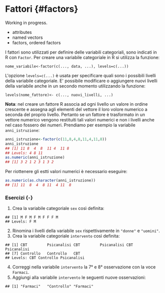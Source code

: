 # Fattori {#factors}





Working in progress.

- attributes
- named vectors
- factors, ordered factors


I fattori sono utilizzati per definire delle variabili categoriali, sono indicati in R con `Factor`. Per creare una variabile categoriale in R si utilizza la funzione:

`nome_variabile<-factor(c(..., data, ...), levels=c(...))`

L'opzione `levels=c(...)` è usata per specificare quali sono i possibili livelli della variabile categoriale. E' possibile modificare o aggiungere nuovi livelli della variabile anche in un secondo momento utilizzando la funzione:

`levels(nome_fattore)<- c(..., nuovi_livelli, ...)`

**Nota**: nel creare un fattore R associa ad ogni livello un valore in ordine crescente e assegna agli elementi del vettore il loro volore numerico a seconda del proprio livello. Pertanto se un fattore è trasformato in un vettore numerico vengono restituiti tali valori numerici e non i livelli anche nel caso fossero dei numeri. Prendiamo per esempio la variabile `anni_istruzione`:


```r
anni_istruzione<-factor(c(11,8,4,8,11,4,11,8))
anni_istruzione
## [1] 11 8  4  8  11 4  11 8 
## Levels: 4 8 11
as.numeric(anni_istruzione)
## [1] 3 2 1 2 3 1 3 2
```

Per riottenere gli estti valori numerici è necessario eseguire:


```r
as.numeric(as.character(anni_istruzione))
## [1] 11  8  4  8 11  4 11  8
```

### Esercizi {-}

1. Crea la variabile categoriale `sex` così definita:

```
## [1] M F M F M F F F M
## Levels: F M
```
2. Rinomina i livelli della variabile `sex` rispettivamente in `"donne"` e `"uomini"`.
3. Crea la variabile categoriale `intervento` così definita:

```
## [1] CBT         Psicanalisi CBT         Psicanalisi CBT         Psicanalisi
## [7] Controllo   Controllo   CBT        
## Levels: CBT Controllo Psicanalisi
```
4. Correggi nella variabile `intervento` la 7° e 8° osservazione con la voce `Farmaci`.
5. Aggiungi alla variabile `intervento` le seguenti nuove osservazioni:

```
## [1] "Farmaci"   "Controllo" "Farmaci"
```
    










